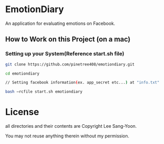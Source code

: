 # EmotionDiary
An application for evaluating emotions on Facebook.

## How to Work on this Project (on a mac)

### Setting up your System(Reference start.sh file)
```sh
git clone https://github.com/pinetree408/emotiondiary.git

cd emotiondiary

// Setting facebook information(ex. app_secret etc...) at "info.txt"

bash —rcfile start.sh emotiondiary
```

# License
all directories and their contents are Copyright Lee Sang-Yoon.

You may not reuse anything therein without my permission.
